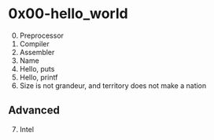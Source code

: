 <h1>0x00-hello_world</h1>

00. Preprocessor<br>
01. Compiler<br>
02. Assembler<br>
03. Name<br>
04. Hello, puts<br>
05. Hello, printf<br>
06. Size is not grandeur, and territory does not make a nation<br>

<h2>Advanced</h2>

07. Intel
